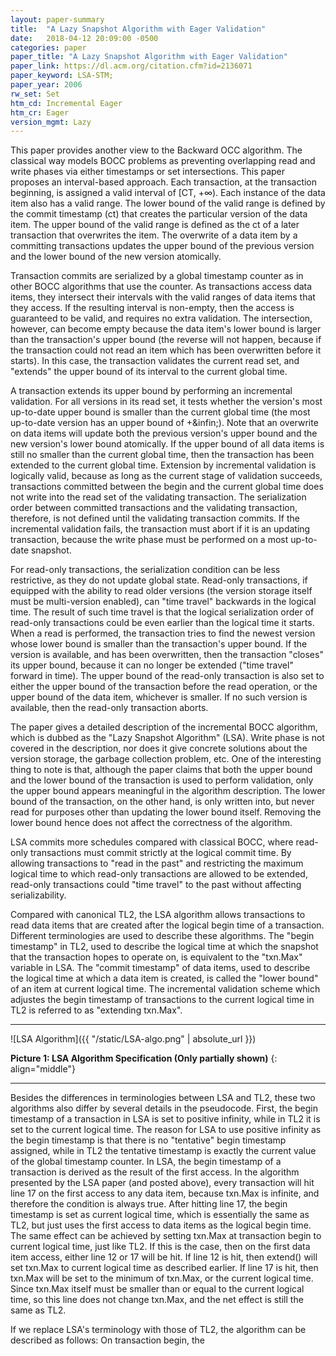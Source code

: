 ```yaml
---
layout: paper-summary
title:  "A Lazy Snapshot Algorithm with Eager Validation"
date:   2018-04-12 20:09:00 -0500
categories: paper
paper_title: "A Lazy Snapshot Algorithm with Eager Validation"
paper_link: https://dl.acm.org/citation.cfm?id=2136071
paper_keyword: LSA-STM;
paper_year: 2006
rw_set: Set
htm_cd: Incremental Eager
htm_cr: Eager
version_mgmt: Lazy
---
```


This paper provides another view to the Backward OCC algorithm. The classical way models BOCC 
problems as preventing overlapping read and write phases via either timestamps or set intersections.
This paper proposes an interval-based approach. Each transaction, at the transaction beginning, is 
assigned a valid interval of [CT, +&infin;). Each instance of the data item also has a valid range.
The lower bound of the valid range is defined by the commit timestamp (ct) that creates the particular
version of the data item. The upper bound of the valid range is defined as the ct of a later transaction
that overwrites the item. The overwrite of a data item by a committing transactions updates the 
upper bound of the previous version and the lower bound of the new version atomically.

Transaction commits are serialized by a global timestamp counter as in other BOCC algorithms that
use the counter. As transactions access data items, they intersect their intervals with the valid 
ranges of data items that they access. If the resulting interval is non-empty, then the access is 
guaranteed to be valid, and requires no extra validation. The intersection, however, can become empty 
because the data item's lower bound is larger than the transaction's upper bound (the reverse will not
happen, because if the transaction could not read an item which has been overwritten before it starts). 
In this case, the transaction validates the current read set, and "extends" the upper bound of its interval 
to the current global time.

A transaction extends its upper bound by performing an incremental validation. For all versions in its read
set, it tests whether the version's most up-to-date upper bound is smaller than the current global time 
(the most up-to-date version has an upper bound of +\&infin;). Note that an overwrite on data items will
update both the previous version's upper bound and the new version's lower bound atomically. If the upper
bound of all data items is still no smaller than the current global time, then the transaction has been
extended to the current global time. Extension by incremental validation is logically valid, because as long 
as the current stage of validation succeeds, transactions committed between the begin and the current global
time does not write into the read set of the validating transaction. The serialization order between committed
transactions and the validating transaction, therefore, is not defined until the validating transaction commits. 
If the incremental validation fails, the transaction must abort if it is an updating transaction, because the
write phase must be performed on a most up-to-date snapshot.

For read-only transactions, the serialization condition can be less restrictive, as they do not update
global state. Read-only transactions, if equipped with the ability to read older versions (the 
version storage itself must be multi-version enabled), can "time travel" backwards in the logical time. 
The result of such time travel is that the logical serialization order of read-only transactions could 
be even earlier than the logical time it starts. When a read is performed, the transaction tries to find 
the newest version whose lower bound is smaller than the transaction's upper bound. If the version is
available, and has been overwritten, then the transaction "closes" its upper bound, because it can no
longer be extended ("time travel" forward in time). The upper bound of the read-only transaction is also
set to either the upper bound of the transaction before the read operation, or the upper bound of the data 
item, whichever is smaller. If no such version is available, then the read-only transaction aborts.

The paper gives a detailed description of the incremental BOCC algorithm, which is dubbed as the "Lazy
Snapshot Algorithm" (LSA). Write phase is not covered in the description, nor does it give concrete solutions
about the version storage, the garbage collection problem, etc. One of the interesting thing to note is that,
although the paper claims that both the upper bound and the lower bound of the transaction is used to perform
validation, only the upper bound appears meaningful in the algorithm description. The lower bound of the 
transaction, on the other hand, is only written into, but never read for purposes other than updating
the lower bound itself. Removing the lower bound hence does not affect the correctness of the algorithm.

LSA commits more schedules compared with classical BOCC, where read-only transactions must 
commit strictly at the logical commit time. By allowing transactions to "read in the past"
and restricting the maximum logical time to which read-only transactions are allowed to be 
extended, read-only transactions could "time travel" to the past without affecting serializability.

Compared with canonical TL2, the LSA algorithm allows transactions to read data items that are created after the
logical begin time of a transaction. Different terminologies are used to describe these algorithms. The "begin timestamp"
in TL2, used to describe the logical time at which the snapshot that the transaction hopes to operate on, is 
equivalent to the "txn.Max" variable in LSA. The "commit timestamp" of data items, used to describe the logical time
at which a data item is created, is called the "lower bound" of an item at current logical time. The incremental validation
scheme which adjustes the begin timestamp of transactions to the current logical time in TL2 is referred to as 
"extending txn.Max". 

<hr />
![LSA Algorithm]({{ "/static/LSA-algo.png" | absolute_url }})

**Picture 1: LSA Algorithm Specification (Only partially shown)**
{: align="middle"}
<hr />

Besides the differences in terminologies between LSA and TL2, these two algorithms also differ by several details
in the pseudocode. First, the begin timestamp of a transaction in LSA is set to positive infinity, while in TL2
it is set to the current logical time. The reason for LSA to use positive infinity as the begin timestamp is that
there is no "tentative" begin timestamp assigned, while in TL2 the tentative timestamp is exactly the current
value of the global timestamp counter. In LSA, the begin timestamp of a transaction is derived as the result of 
the first access. In the algorithm presented by the LSA paper (and posted above), every transaction will hit line 
17 on the first access to any data item, because txn.Max is infinite, and therefore the condition is always true.
After hitting line 17, the begin timestamp is set as current logical time, which is essentially the same as TL2,
but just uses the first access to data items as the logical begin time. The same effect can be achieved by setting
txn.Max at transaction begin to current logical time, just like TL2. If this is the case, then on the first data item
access, either line 12 or 17 will be hit. If line 12 is hit, then extend() will set txn.Max to current logical time
as described earlier. If line 17 is hit, then txn.Max will be set to the minimum of txn.Max, or the current logical time.
Since txn.Max itself must be smaller than or equal to the current logical time, so this line does not change txn.Max,
and the net effect is still the same as TL2.

If we replace LSA's terminology with those of TL2, the algorithm can be described as follows: On transaction begin, the 